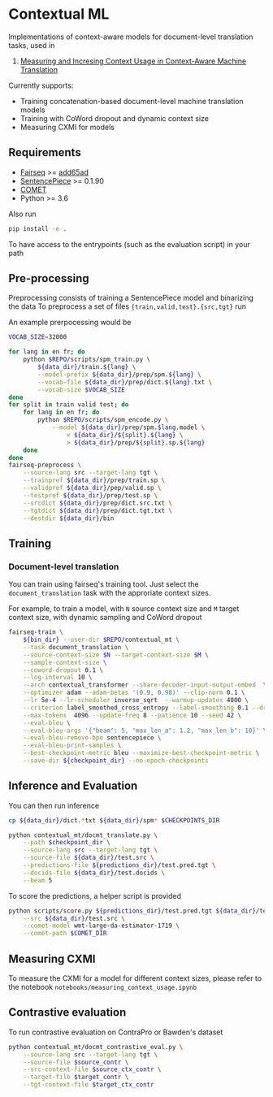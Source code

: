 # Contextual  ML

Implementations of context-aware models for document-level translation tasks, used in 

1. [Measuring and Incresing Context Usage in Context-Aware Machine Translation](FIXME)

Currently supports:

* Training concatenation-based document-level machine translation models
* Training with CoWord dropout and dynamic context size
* Measuring CXMI for models 


## Requirements 

* [Fairseq](https://github.com/pytorch/fairseq) >= [add65ad](https://github.com/pytorch/fairseq/commit/add65adcc53a927f99a717d90a9672765237d937)
* [SentencePiece](https://github.com/google/sentencepiece) >= 0.1.90
* [COMET](https://github.com/Unbabel/COMET)
* Python >= 3.6

Also run 

```bash
pip install -e .
```

To have access to the entrypoints (such as the evaluation script) in your path

## Pre-processing

Preprocessing consists of training a SentencePiece model and binarizing the data
To preprocess a set of files `{train,valid,test}.{src,tgt}` run

An example prerpocessing would be

```bash
VOCAB_SIZE=32000

for lang in en fr; do
    python $REPO/scripts/spm_train.py \
        ${data_dir}/train.${lang} \
        --model-prefix ${data_dir}/prep/spm.${lang} \
        --vocab-file ${data_dir}/prep/dict.${lang}.txt \
        --vocab-size $VOCAB_SIZE
done
for split in train valid test; do
    for lang in en fr; do
        python $REPO/scripts/spm_encode.py \
            --model ${data_dir}/prep/spm.$lang.model \
                < ${data_dir}/${split}.${lang} \
                > ${data_dir}/prep/${split}.sp.${lang}
    done
done
fairseq-preprocess \
    --source-lang src --target-lang tgt \
    --trainpref ${data_dir}/prep/train.sp \
    --validpref ${data_dir}/pep/valid.sp \
    --testpref ${data_dir}/prep/test.sp \
    --srcdict ${data_dir}/prep/dict.src.txt \
    --tgtdict ${data_dir}/prep/dict.tgt.txt \
    --destdir ${data_dir}/bin
```

## Training

### Document-level translation

You can train using fairseq's training tool. Just select the `document_translation` task with the approriate context sizes.

For example, to train a model, with `N` source context size and `M` target context size, with dynamic sampling and CoWord dropout

```bash
fairseq-train \
    ${bin_dir} --user-dir $REPO/contextual_mt \
    --task document_translation \
    --source-context-size $N --target-context-size $M \
    --sample-context-size \
    --coword-dropout 0.1 \
    --log-interval 10 \
    --arch contextual_transformer --share-decoder-input-output-embed  \
    --optimizer adam --adam-betas '(0.9, 0.98)' --clip-norm 0.1 \
    --lr 5e-4 --lr-scheduler inverse_sqrt  --warmup-updates 4000 \
    --criterion label_smoothed_cross_entropy --label-smoothing 0.1 --dropout 0.3 --weight-decay 0.0001 \
    --max-tokens  4096 --update-freq 8 --patience 10 --seed 42 \
    --eval-bleu \
    --eval-bleu-args '{"beam": 5, "max_len_a": 1.2, "max_len_b": 10}' \
    --eval-bleu-remove-bpe sentencepiece \
    --eval-bleu-print-samples \
    --best-checkpoint-metric bleu --maximize-best-checkpoint-metric \
    --save-dir ${checkpoint_dir} --no-epoch-checkpoints
```

## Inference and Evaluation

You can then run inference

```bash
cp ${data_dir}/dict.*txt ${data_dir}/spm* $CHECKPOINTS_DIR

python contextual_mt/docmt_translate.py \
    --path $checkpoint_dir \
    --source-lang src --target-lang tgt \
    --source-file ${data_dir}/test.src \
    --predictions-file ${predictions_dir}/test.pred.tgt \
    --docids-file ${data_dir}/test.docids \
    --beam 5 
```

To score the predictions, a helper script is provided

```bash
python scripts/score.py ${predictions_dir}/test.pred.tgt ${data_dir}/test.tgt \
    --src ${data_dir}/test.src \
    --comet-model wmt-large-da-estimator-1719 \
    --comet-path $COMET_DIR
```

## Measuring CXMI

To measure the CXMI for a model for different context sizes, please refer to the notebook `notebooks/measuring_context_usage.ipynb`

## Contrastive evaluation

To run contrastive evaluation on ContraPro or Bawden's dataset

```bash
python contextual_mt/docmt_contrastive_eval.py \
    --source-lang src --target-lang tgt \
    --source-file $source_contr \
    --src-context-file $source_ctx_contr \
    --target-file $target_contr \
    --tgt-context-file $target_ctx_contr
```